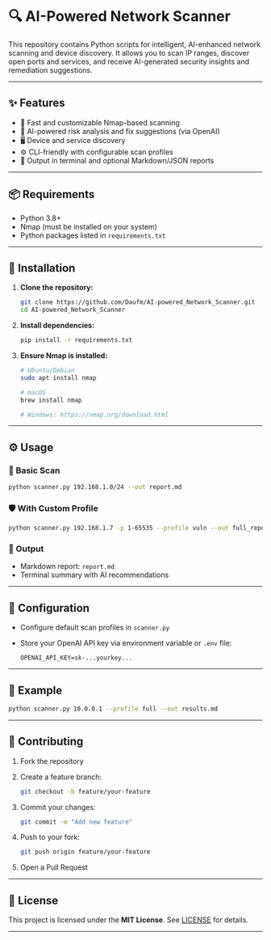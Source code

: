 

# 🔍 AI-Powered Network Scanner

This repository contains Python scripts for intelligent, AI-enhanced network scanning and device discovery. It allows you to scan IP ranges, discover open ports and services, and receive AI-generated security insights and remediation suggestions.

---

## ✨ Features

* 🔎 Fast and customizable Nmap-based scanning
* 🤖 AI-powered risk analysis and fix suggestions (via OpenAI)
* 🖥️ Device and service discovery
* ⚙️ CLI-friendly with configurable scan profiles
* 📝 Output in terminal and optional Markdown/JSON reports

---

## 📦 Requirements

* Python 3.8+
* Nmap (must be installed on your system)
* Python packages listed in `requirements.txt`

---

## 🚀 Installation

1. **Clone the repository:**

   ```bash
   git clone https://github.com/Daufm/AI-powered_Network_Scanner.git
   cd AI-powered_Network_Scanner
   ```

2. **Install dependencies:**

   ```bash
   pip install -r requirements.txt
   ```

3. **Ensure Nmap is installed:**

   ```bash
   # Ubuntu/Debian
   sudo apt install nmap

   # macOS
   brew install nmap

   # Windows: https://nmap.org/download.html
   ```

---

## ⚙️ Usage

### 🔧 Basic Scan

```bash
python scanner.py 192.168.1.0/24 --out report.md
```

### 🛡️ With Custom Profile

```bash
python scanner.py 192.168.1.7 -p 1-65535 --profile vuln --out full_report.md
```

### 📁 Output

* Markdown report: `report.md`
* Terminal summary with AI recommendations

---

## 📁 Configuration

* Configure default scan profiles in `scanner.py`
* Store your OpenAI API key via environment variable or `.env` file:

  ```env
  OPENAI_API_KEY=sk-...yourkey...
  ```

---

## 🧪 Example

```bash
python scanner.py 10.0.0.1 --profile full --out results.md
```

---

## 🤝 Contributing

1. Fork the repository
2. Create a feature branch:

   ```bash
   git checkout -b feature/your-feature
   ```
3. Commit your changes:

   ```bash
   git commit -m "Add new feature"
   ```
4. Push to your fork:

   ```bash
   git push origin feature/your-feature
   ```
5. Open a Pull Request

---

## 📄 License

This project is licensed under the **MIT License**. See [LICENSE](LICENSE) for details.

---
